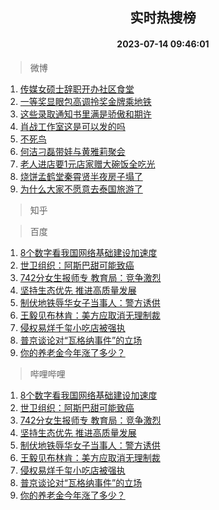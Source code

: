 <div align="center"><h2>实时热搜榜</h2><h4>2023-07-14 09:46:01</h4></div>

> 微博  

1. [传媒女硕士辞职开办社区食堂](https://s.weibo.com/weibo?q=%23%E4%BC%A0%E5%AA%92%E5%A5%B3%E7%A1%95%E5%A3%AB%E8%BE%9E%E8%81%8C%E5%BC%80%E5%8A%9E%E7%A4%BE%E5%8C%BA%E9%A3%9F%E5%A0%82%23&t=31&band_rank=1&Refer=top)<br />
2. [一等奖显眼包高调拎奖金牌乘地铁](https://s.weibo.com/weibo?q=%23%E4%B8%80%E7%AD%89%E5%A5%96%E6%98%BE%E7%9C%BC%E5%8C%85%E9%AB%98%E8%B0%83%E6%8B%8E%E5%A5%96%E9%87%91%E7%89%8C%E4%B9%98%E5%9C%B0%E9%93%81%23&t=31&band_rank=2&Refer=top)<br />
3. [这些录取通知书里满是骄傲和期许](https://s.weibo.com/weibo?q=%23%E8%BF%99%E4%BA%9B%E5%BD%95%E5%8F%96%E9%80%9A%E7%9F%A5%E4%B9%A6%E9%87%8C%E6%BB%A1%E6%98%AF%E9%AA%84%E5%82%B2%E5%92%8C%E6%9C%9F%E8%AE%B8%23&t=31&band_rank=3&Refer=top)<br />
4. [肖战工作室这是可以发的吗](https://s.weibo.com/weibo?q=%23%E8%82%96%E6%88%98%E5%B7%A5%E4%BD%9C%E5%AE%A4%E8%BF%99%E6%98%AF%E5%8F%AF%E4%BB%A5%E5%8F%91%E7%9A%84%E5%90%97%23&t=31&band_rank=4&Refer=top)<br />
5. [不死鸟](https://s.weibo.com/weibo?q=%E4%B8%8D%E6%AD%BB%E9%B8%9F&t=31&band_rank=5&Refer=top)<br />
6. [何洁刁磊带娃与黄雅莉聚会](https://s.weibo.com/weibo?q=%23%E4%BD%95%E6%B4%81%E5%88%81%E7%A3%8A%E5%B8%A6%E5%A8%83%E4%B8%8E%E9%BB%84%E9%9B%85%E8%8E%89%E8%81%9A%E4%BC%9A%23&t=31&band_rank=6&Refer=top)<br />
7. [老人进店要1元店家赠大碗饭全吃光](https://s.weibo.com/weibo?q=%23%E8%80%81%E4%BA%BA%E8%BF%9B%E5%BA%97%E8%A6%811%E5%85%83%E5%BA%97%E5%AE%B6%E8%B5%A0%E5%A4%A7%E7%A2%97%E9%A5%AD%E5%85%A8%E5%90%83%E5%85%89%23&t=31&band_rank=7&Refer=top)<br />
8. [烧饼孟鹤堂秦霄贤半夜房子塌了](https://s.weibo.com/weibo?q=%23%E7%83%A7%E9%A5%BC%E5%AD%9F%E9%B9%A4%E5%A0%82%E7%A7%A6%E9%9C%84%E8%B4%A4%E5%8D%8A%E5%A4%9C%E6%88%BF%E5%AD%90%E5%A1%8C%E4%BA%86%23&t=31&band_rank=8&Refer=top)<br />
9. [为什么大家不愿意去泰国旅游了](https://s.weibo.com/weibo?q=%23%E4%B8%BA%E4%BB%80%E4%B9%88%E5%A4%A7%E5%AE%B6%E4%B8%8D%E6%84%BF%E6%84%8F%E5%8E%BB%E6%B3%B0%E5%9B%BD%E6%97%85%E6%B8%B8%E4%BA%86%23&t=31&band_rank=9&Refer=top)<br />

> 知乎  


> 百度  

1. [8个数字看我国网络基础建设加速度](https://www.baidu.com/s?wd=8%E4%B8%AA%E6%95%B0%E5%AD%97%E7%9C%8B%E6%88%91%E5%9B%BD%E7%BD%91%E7%BB%9C%E5%9F%BA%E7%A1%80%E5%BB%BA%E8%AE%BE%E5%8A%A0%E9%80%9F%E5%BA%A6&sa=fyb_news&rsv_dl=fyb_news)<br />
2. [世卫组织：阿斯巴甜可能致癌](https://www.baidu.com/s?wd=%E4%B8%96%E5%8D%AB%E7%BB%84%E7%BB%87%EF%BC%9A%E9%98%BF%E6%96%AF%E5%B7%B4%E7%94%9C%E5%8F%AF%E8%83%BD%E8%87%B4%E7%99%8C&sa=fyb_news&rsv_dl=fyb_news)<br />
3. [742分女生报师专 教育局：竞争激烈](https://www.baidu.com/s?wd=742%E5%88%86%E5%A5%B3%E7%94%9F%E6%8A%A5%E5%B8%88%E4%B8%93+%E6%95%99%E8%82%B2%E5%B1%80%EF%BC%9A%E7%AB%9E%E4%BA%89%E6%BF%80%E7%83%88&sa=fyb_news&rsv_dl=fyb_news)<br />
4. [坚持生态优先 推进高质量发展](https://www.baidu.com/s?wd=%E5%9D%9A%E6%8C%81%E7%94%9F%E6%80%81%E4%BC%98%E5%85%88+%E6%8E%A8%E8%BF%9B%E9%AB%98%E8%B4%A8%E9%87%8F%E5%8F%91%E5%B1%95&sa=fyb_news&rsv_dl=fyb_news)<br />
5. [制伏地铁辱华女子当事人：警方诱供](https://www.baidu.com/s?wd=%E5%88%B6%E4%BC%8F%E5%9C%B0%E9%93%81%E8%BE%B1%E5%8D%8E%E5%A5%B3%E5%AD%90%E5%BD%93%E4%BA%8B%E4%BA%BA%EF%BC%9A%E8%AD%A6%E6%96%B9%E8%AF%B1%E4%BE%9B&sa=fyb_news&rsv_dl=fyb_news)<br />
6. [王毅见布林肯：美方应取消无理制裁](https://www.baidu.com/s?wd=%E7%8E%8B%E6%AF%85%E8%A7%81%E5%B8%83%E6%9E%97%E8%82%AF%EF%BC%9A%E7%BE%8E%E6%96%B9%E5%BA%94%E5%8F%96%E6%B6%88%E6%97%A0%E7%90%86%E5%88%B6%E8%A3%81&sa=fyb_news&rsv_dl=fyb_news)<br />
7. [侵权易烊千玺小吃店被强执](https://www.baidu.com/s?wd=%E4%BE%B5%E6%9D%83%E6%98%93%E7%83%8A%E5%8D%83%E7%8E%BA%E5%B0%8F%E5%90%83%E5%BA%97%E8%A2%AB%E5%BC%BA%E6%89%A7&sa=fyb_news&rsv_dl=fyb_news)<br />
8. [普京谈论对“瓦格纳事件”的立场](https://www.baidu.com/s?wd=%E6%99%AE%E4%BA%AC%E8%B0%88%E8%AE%BA%E5%AF%B9%E2%80%9C%E7%93%A6%E6%A0%BC%E7%BA%B3%E4%BA%8B%E4%BB%B6%E2%80%9D%E7%9A%84%E7%AB%8B%E5%9C%BA&sa=fyb_news&rsv_dl=fyb_news)<br />
9. [你的养老金今年涨了多少？](https://www.baidu.com/s?wd=%E4%BD%A0%E7%9A%84%E5%85%BB%E8%80%81%E9%87%91%E4%BB%8A%E5%B9%B4%E6%B6%A8%E4%BA%86%E5%A4%9A%E5%B0%91%EF%BC%9F&sa=fyb_news&rsv_dl=fyb_news)<br />

> 哔哩哔哩  

1. [8个数字看我国网络基础建设加速度](https://www.baidu.com/s?wd=8%E4%B8%AA%E6%95%B0%E5%AD%97%E7%9C%8B%E6%88%91%E5%9B%BD%E7%BD%91%E7%BB%9C%E5%9F%BA%E7%A1%80%E5%BB%BA%E8%AE%BE%E5%8A%A0%E9%80%9F%E5%BA%A6&sa=fyb_news&rsv_dl=fyb_news)<br />
2. [世卫组织：阿斯巴甜可能致癌](https://www.baidu.com/s?wd=%E4%B8%96%E5%8D%AB%E7%BB%84%E7%BB%87%EF%BC%9A%E9%98%BF%E6%96%AF%E5%B7%B4%E7%94%9C%E5%8F%AF%E8%83%BD%E8%87%B4%E7%99%8C&sa=fyb_news&rsv_dl=fyb_news)<br />
3. [742分女生报师专 教育局：竞争激烈](https://www.baidu.com/s?wd=742%E5%88%86%E5%A5%B3%E7%94%9F%E6%8A%A5%E5%B8%88%E4%B8%93+%E6%95%99%E8%82%B2%E5%B1%80%EF%BC%9A%E7%AB%9E%E4%BA%89%E6%BF%80%E7%83%88&sa=fyb_news&rsv_dl=fyb_news)<br />
4. [坚持生态优先 推进高质量发展](https://www.baidu.com/s?wd=%E5%9D%9A%E6%8C%81%E7%94%9F%E6%80%81%E4%BC%98%E5%85%88+%E6%8E%A8%E8%BF%9B%E9%AB%98%E8%B4%A8%E9%87%8F%E5%8F%91%E5%B1%95&sa=fyb_news&rsv_dl=fyb_news)<br />
5. [制伏地铁辱华女子当事人：警方诱供](https://www.baidu.com/s?wd=%E5%88%B6%E4%BC%8F%E5%9C%B0%E9%93%81%E8%BE%B1%E5%8D%8E%E5%A5%B3%E5%AD%90%E5%BD%93%E4%BA%8B%E4%BA%BA%EF%BC%9A%E8%AD%A6%E6%96%B9%E8%AF%B1%E4%BE%9B&sa=fyb_news&rsv_dl=fyb_news)<br />
6. [王毅见布林肯：美方应取消无理制裁](https://www.baidu.com/s?wd=%E7%8E%8B%E6%AF%85%E8%A7%81%E5%B8%83%E6%9E%97%E8%82%AF%EF%BC%9A%E7%BE%8E%E6%96%B9%E5%BA%94%E5%8F%96%E6%B6%88%E6%97%A0%E7%90%86%E5%88%B6%E8%A3%81&sa=fyb_news&rsv_dl=fyb_news)<br />
7. [侵权易烊千玺小吃店被强执](https://www.baidu.com/s?wd=%E4%BE%B5%E6%9D%83%E6%98%93%E7%83%8A%E5%8D%83%E7%8E%BA%E5%B0%8F%E5%90%83%E5%BA%97%E8%A2%AB%E5%BC%BA%E6%89%A7&sa=fyb_news&rsv_dl=fyb_news)<br />
8. [普京谈论对“瓦格纳事件”的立场](https://www.baidu.com/s?wd=%E6%99%AE%E4%BA%AC%E8%B0%88%E8%AE%BA%E5%AF%B9%E2%80%9C%E7%93%A6%E6%A0%BC%E7%BA%B3%E4%BA%8B%E4%BB%B6%E2%80%9D%E7%9A%84%E7%AB%8B%E5%9C%BA&sa=fyb_news&rsv_dl=fyb_news)<br />
9. [你的养老金今年涨了多少？](https://www.baidu.com/s?wd=%E4%BD%A0%E7%9A%84%E5%85%BB%E8%80%81%E9%87%91%E4%BB%8A%E5%B9%B4%E6%B6%A8%E4%BA%86%E5%A4%9A%E5%B0%91%EF%BC%9F&sa=fyb_news&rsv_dl=fyb_news)<br />
